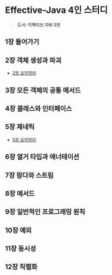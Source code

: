 # Effective-Java 4인 스터디

> __도서: 이펙티브 자바 3판__

## 1장 들어가기
## 2장 객체 생성과 파괴
  - [2장 요약정리](./2장_객체생성과_파괴.md)
## 3장 모든 객체의 공통 메서드
## 4장 클래스와 인터페이스
## 5장 제네릭
  - [5장 요약정리](./5장_제네릭.md)
## 6장 열거 타입과 애너테이션
## 7장 람다와 스트림
## 8장 메서드
## 9장 일반적인 프로그래밍 원칙
## 10장 예외
## 11장 동시성
## 12장 직렬화
